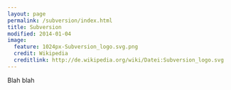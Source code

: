 ```yaml
---
layout: page
permalink: /subversion/index.html
title: Subversion
modified: 2014-01-04
image:
  feature: 1024px-Subversion_logo.svg.png
  credit: Wikipedia
  creditlink: http://de.wikipedia.org/wiki/Datei:Subversion_logo.svg
---
```


Blah blah
